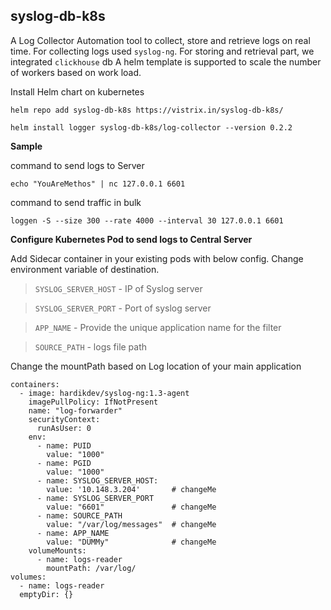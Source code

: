 ## syslog-db-k8s

A Log Collector Automation tool to collect, store and retrieve logs on real time. For collecting logs used `syslog-ng`. For storing and retrieval part, we integrated `clickhouse` db
A helm template is supported to scale the number of workers based on work load.



Install Helm chart on kubernetes

`
helm repo add syslog-db-k8s https://vistrix.in/syslog-db-k8s/
`

`
helm install logger syslog-db-k8s/log-collector --version 0.2.2
`

**Sample**

command to send logs to Server

`
echo "YouAreMethos" | nc 127.0.0.1 6601
`

command to send traffic in bulk

`
loggen -S --size 300 --rate 4000 --interval 30 127.0.0.1 6601
`

**Configure Kubernetes Pod to send logs to Central Server**


Add Sidecar container in your existing pods with below config. Change environment variable of destination. 
> `SYSLOG_SERVER_HOST` - IP of Syslog server

> `SYSLOG_SERVER_PORT` - Port of syslog server

> `APP_NAME` - Provide the unique application name for the filter

> `SOURCE_PATH` - logs file path

Change the mountPath based on Log location of your main application

```
containers:
  - image: hardikdev/syslog-ng:1.3-agent
    imagePullPolicy: IfNotPresent
    name: "log-forwarder"
    securityContext:
      runAsUser: 0
    env:
      - name: PUID
        value: "1000"
      - name: PGID
        value: "1000"
      - name: SYSLOG_SERVER_HOST:
        value: '10.148.3.204'       # changeMe
      - name: SYSLOG_SERVER_PORT
        value: "6601"               # changeMe
      - name: SOURCE_PATH
        value: "/var/log/messages"  # changeMe
      - name: APP_NAME
        value: "DUMMy"              # changeMe
    volumeMounts:
      - name: logs-reader
        mountPath: /var/log/
volumes:
  - name: logs-reader
  emptyDir: {}
```


